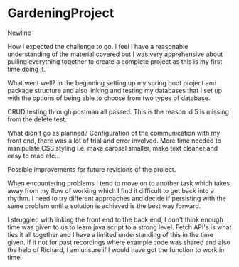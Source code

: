 # GardeningProject

Newline

How I expected the challenge to go.
I feel I have a reasonable understanding of the material covered but I was very apprehensive about pulling everything together to create a complete project as this is my first time doing it.

What went well?
In the beginning setting up my spring boot project and package structure and also linking and testing my databases that I set up with the options of being able to choose from two types of database.

CRUD testing through postman all passed. This is the reason id 5 is missing from the delete test.

What didn't go as planned?
Configuration of the communication with my front end, there was a lot of trial and error involved.
More time needed to manipulate CSS styling i.e. make carosel smaller, make text cleaner and easy to read etc...

Possible improvements for future revisions of the project.

When encountering problems I tend to move on to another task which takes away from my flow of working which I find it difficult to get back into a rhythm. I need to try different approaches and decide if persisting with the same problem until a solution is achieved is the best way forward.

I struggled with linking the front end to the back end, I don't think enough time was given to us to learn java script to a strong level. Fetch API's is what ties it all together and I have a limited understanding of this in the time given. If it not for past recordings where example code was shared and also the help of Richard, I am unsure if I would have got the function to work in time.
